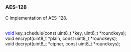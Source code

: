 ### AES-128

C implementation of AES-128.<br><br>

<font color="blue">void</font> key_schedule(const uint8_t *key, uint8_t *roundkeys);<br>
void encrypt(uint8_t *plain, const uint8_t *roundkeys);<br>
void decrypt(uint8_t *cipher, const uint8_t *roundkeys);<br>
